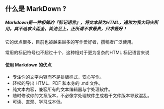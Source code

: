 
## 什么是 MarkDown ?

##### Markdown是一种极简的『标记语言』，将文本转为HTML，通常为我大码农所用。其不追求大而全，简洁至上，正所谓不求最贵，只求最好！

它的优点很多，目前也被越来越多的写作爱好者，撰稿者广泛使用。

常用的标记符号也不超过十个，这种相对于更为复杂的HTML 标记语言来说




#### 使用 Markdown 的优点

* 专注你的文字内容而不是排版样式，安心写作。
* 轻松的导出 HTML、PDF 和本身的 .md 文件。
* 纯文本内容，兼容所有的文本编辑器与字处理软件。
* 随时修改你的文章版本，不必像字处理软件生成若干文件版本导致混乱。
* 可读、直观、学习成本低。

